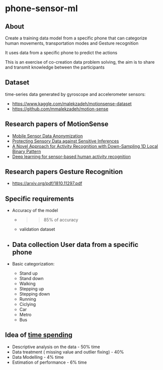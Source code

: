 # phone-sensor-ml


## About

Create a training data model from a specific phone that can categorize human movements, transportation modes and Gesture recognition

It uses data from a specific phone to predict the actions

This is an exercise of co-creation data problem solving, the aim is to share and transmit knowledge between the participants 


## Dataset

time-series data generated by gyroscope and accelerometer sensors:

- https://www.kaggle.com/malekzadeh/motionsense-dataset
- https://github.com/mmalekzadeh/motion-sense

## Research papers of MotionSense
- [Mobile Sensor Data Anonymization](https://arxiv.org/pdf/1810.11546.pdf)
- [Protecting Sensory Data against Sensitive Inferences](https://arxiv.org/pdf/1802.07802.pdf)
- [A Novel Approach for Activity Recognition with Down-Sampling 1D Local Binary Pattern](http://www.aece.ro/abstractplus.php?year=2019&number=1&article=5)
- [Deep learning for sensor-based human activity recognition](https://becominghuman.ai/deep-learning-for-sensor-based-human-activity-recognition-970ff47c6b6b)

## Research papers Gesture Recognition

- https://arxiv.org/pdf/1810.11297.pdf


## Specific requirements

- Accuracy of the model
   - > > 85% of accuracy
   - validation dataset 

- Data collection User data from a specific phone
    -
- Basic categorization:
   - Stand up
   - Stand down
   - Walking
   - Stepping up
   - Stepping down
   - Running
   - Ciclying
   - Car
   - Metro
   - Bus

## Idea of [time spending](https://www.analyticsvidhya.com/blog/2015/09/perfect-build-predictive-model-10-minutes/) 

- Descriptive analysis on the data - 50% time
- Data treatment ( missing value and outlier fixing) - 40%
- Data Modelling - 4% time
- Estimation of performance - 6% time


